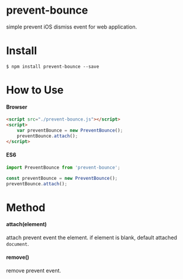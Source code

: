 # prevent-bounce
simple prevent iOS dismiss event for web application.

# Install
```
$ npm install prevent-bounce --save
```

# How to Use
#### Browser
```html
<script src="./prevent-bounce.js"></script>
<script>
    var preventBounce = new PreventBounce();
    preventBounce.attach();
</script>
```

#### ES6
```javascript
import PreventBounce from 'prevent-bounce';

const preventBounce = new PreventBounce();
preventBounce.attach();
```

# Method
#### attach(element)
attach prevent event the element. if element is blank, default attached `document`.

#### remove()
remove prevent event.


